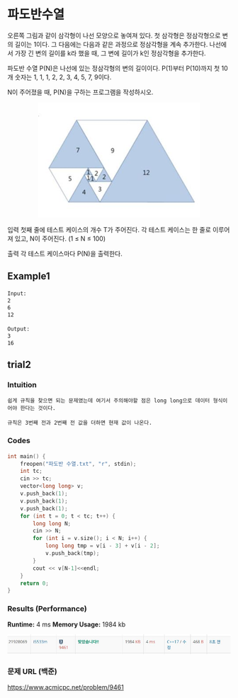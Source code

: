 # 파도반수열

오른쪽 그림과 같이 삼각형이 나선 모양으로 놓여져 있다. 첫 삼각형은 정삼각형으로 변의 길이는 1이다. 그 다음에는 다음과 같은 과정으로 정삼각형을 계속 추가한다. 나선에서 가장 긴 변의 길이를 k라 했을 때, 그 변에 길이가 k인 정삼각형을 추가한다.

파도반 수열 P(N)은 나선에 있는 정삼각형의 변의 길이이다. P(1)부터 P(10)까지 첫 10개 숫자는 1, 1, 1, 2, 2, 3, 4, 5, 7, 9이다.

N이 주어졌을 때, P(N)을 구하는 프로그램을 작성하시오.

 
<p align="center"> 
<img src="./p1.JPG">
</p>

입력
첫째 줄에 테스트 케이스의 개수 T가 주어진다. 각 테스트 케이스는 한 줄로 이루어져 있고, N이 주어진다. (1 ≤ N ≤ 100)

출력
각 테스트 케이스마다 P(N)을 출력한다.

## Example1

```
Input: 
2
6
12

Output: 
3
16
```

## trial2
### Intuition
```
쉽게 규칙을 찾으면 되는 문제였는데 여기서 주의해야할 점은 long long으로 데이터 형식이어야 한다는 것이다.

규칙은 3번째 전과 2번째 전 값을 더하면 현재 값이 나온다.

```
### Codes  
```cpp
int main() {
    freopen("파도반 수열.txt", "r", stdin);
    int tc;
    cin >> tc;
    vector<long long> v;
    v.push_back(1);
    v.push_back(1);
    v.push_back(1);
    for (int t = 0; t < tc; t++) {
        long long N;
        cin >> N;
        for (int i = v.size(); i < N; i++) {
            long long tmp = v[i - 3] + v[i - 2];
            v.push_back(tmp);
        }
        cout << v[N-1]<<endl;
    }
    return 0;
}
```

### Results (Performance)  
**Runtime:** 4 ms 
**Memory Usage:** 	1984 kb 

<p align="center"> 
<img src="./capture.JPG">
</p>


### 문제 URL (백준)  
https://www.acmicpc.net/problem/9461